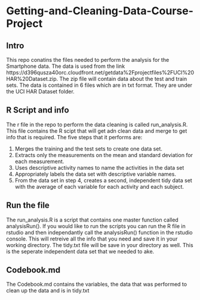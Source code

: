# Getting-and-Cleaning-Data-Course-Project

<h2>Intro</h2>
This repo conatins the files needed to perform the analysis for the Smartphone data. The data is used from the link
https://d396qusza40orc.cloudfront.net/getdata%2Fprojectfiles%2FUCI%20HAR%20Dataset.zip.
The zip file will contain data about the test and train sets. The data is contained in 6 files which are in txt format. They are 
under the UCI HAR Dataset folder.

<h2>R Script and info</h2>
The r file in the repo to perform the data cleaning is called run_analysis.R. This file contains the R scipt that will get adn clean data and merge to get info that is required. The five steps that it performs are:

1. Merges the training and the test sets to create one data set.
2. Extracts only the measurements on the mean and standard deviation for each measurement.
3. Uses descriptive activity names to name the activities in the data set
4. Appropriately labels the data set with descriptive variable names.
5. From the data set in step 4, creates a second, independent tidy data set with the average of each variable for each activity and each subject.

<h2>Run the file</h2>
The run_analysis.R is a script that contains one master function called analysisRun(). If you would like to run the scripts you can run the R file in rstudio and then independantly call the analysisRun() function in the rstudio console. This will retreive all the info that you need and save it in your working directory. The tidy.txt file will be save in your directory as well. This is the seperate independent data set that we needed to ake.

<h2>Codebook.md</h2>
The Codebook.md contains the variables, the data that was performed to clean up the data and is in tidy.txt
